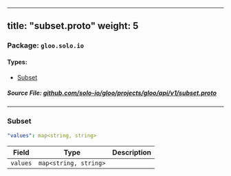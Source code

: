 
---
title: "subset.proto"
weight: 5
---

<!-- Code generated by solo-kit. DO NOT EDIT. -->


### Package: `gloo.solo.io` 
#### Types:


- [Subset](#subset)
  



##### Source File: [github.com/solo-io/gloo/projects/gloo/api/v1/subset.proto](https://github.com/solo-io/gloo/blob/master/projects/gloo/api/v1/subset.proto)





---
### Subset



```yaml
"values": map<string, string>

```

| Field | Type | Description |
| ----- | ---- | ----------- | 
| `values` | `map<string, string>` |  |





<!-- Start of HubSpot Embed Code -->
<script type="text/javascript" id="hs-script-loader" async defer src="//js.hs-scripts.com/5130874.js"></script>
<!-- End of HubSpot Embed Code -->
